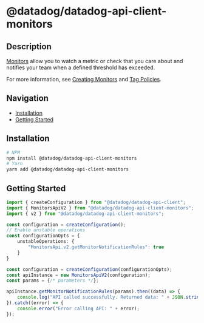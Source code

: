 # @datadog/datadog-api-client-monitors

## Description

[Monitors](https://docs.datadoghq.com/monitors) allow you to watch a metric or check that you care about and
notifies your team when a defined threshold has exceeded.

For more information, see [Creating Monitors](https://docs.datadoghq.com/monitors/create/types/) and
[Tag Policies](https://docs.datadoghq.com/monitors/settings/).

## Navigation

- [Installation](#installation)
- [Getting Started](#getting-started)

## Installation

```sh
# NPM
npm install @datadog/datadog-api-client-monitors
# Yarn
yarn add @datadog/datadog-api-client-monitors
```

## Getting Started
```ts
import { createConfiguration } from "@datadog/datadog-api-client";
import { MonitorsApiV2 } from "@datadog/datadog-api-client-monitors";
import { v2 } from "@datadog/datadog-api-client-monitors";

const configuration = createConfiguration();
// Enable unstable operations
const configurationOpts = {
    unstableOperations: {
        "MonitorsApi.v2.getMonitorNotificationRules": true
    }
}

const configuration = createConfiguration(configurationOpts);
const apiInstance = new MonitorsApiV2(configuration);
const params = {/* parameters */};

apiInstance.getMonitorNotificationRules(params).then((data) => {
    console.log("API called successfully. Returned data: " + JSON.stringify(data));
}).catch((error) => {
    console.error("Error calling API: " + error);
});
```